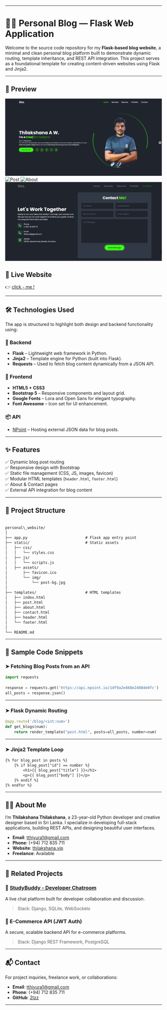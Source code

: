 
---

# 🧑‍💻 Personal Blog — Flask Web Application

Welcome to the source code repository for my **Flask-based blog website**, a minimal and clean personal blog platform built to demonstrate dynamic routing, template inheritance, and REST API integration. This project serves as a foundational template for creating content-driven websites using Flask and Jinja2.

---

## 📸 Preview

![Home](images/home.png)
![Post](redme/post.png)
![About](redme/about.png)
![Contact](redme/contact.png)



## 🚀 Live Website

👉 [click - me !](https://your-deployment-url.com)

---

## 🛠️ Technologies Used

The app is structured to highlight both design and backend functionality using:

### 🧩 Backend
- **Flask** – Lightweight web framework in Python.
- **Jinja2** – Template engine for Python (built into Flask).
- **Requests** – Used to fetch blog content dynamically from a JSON API.

### 🎨 Frontend
- **HTML5 + CSS3**
- **Bootstrap 5** – Responsive components and layout grid.
- **Google Fonts** – Lora and Open Sans for elegant typography.
- **Font Awesome** – Icon set for UI enhancement.

### 📦 API
- [NPoint](https://api.npoint.io/) – Hosting external JSON data for blog posts.

---

## ✨ Features

✅ Dynamic blog post routing  
✅ Responsive design with Bootstrap  
✅ Static file management (CSS, JS, images, favicon)  
✅ Modular HTML templates (`header.html`, `footer.html`)  
✅ About & Contact pages  
✅ External API integration for blog content  

---

## 📁 Project Structure

```

personal\_website/
│
├── app.py                          # Flask app entry point
├── static/                         # Static assets
│   ├── css/
│   │   └── styles.css
│   ├── js/
│   │   └── scripts.js
│   ├── assets/
│       ├── favicon.ico
│       └── img/
│           └── post-bg.jpg
│
├── templates/                      # HTML templates
│   ├── index.html
│   ├── post.html
│   ├── about.html
│   ├── contact.html
│   ├── header.html
│   └── footer.html
│
└── README.md

````

---

## 🔧 Sample Code Snippets

### ➤ Fetching Blog Posts from an API

```python
import requests

response = requests.get('https://api.npoint.io/1df9a2e468e2408de0fc')
all_posts = response.json()
````

---

### ➤ Flask Dynamic Routing

```python
@app.route('/blog/<int:num>')
def get_blogs(num):
    return render_template("post.html", posts=all_posts, number=num)
```

---

### ➤ Jinja2 Template Loop

```jinja
{% for blog_post in posts %}
    {% if blog_post["id"] == number %}
        <h1>{{ blog_post["title"] }}</h1>
        <p>{{ blog_post["body"] }}</p>
    {% endif %}
{% endfor %}
```

---

## 🧑‍💼 About Me

I’m **Thilakshana Thilakshana**, a 23-year-old Python developer and creative designer based in Sri Lanka. I specialize in developing full-stack applications, building REST APIs, and designing beautiful user interfaces.

* **Email**: [tthiyura1@gmail.com](mailto:tthiyura1@gmail.com)
* **Phone**: (+94) 712 835 711
* **Website**: [thilakshana.vip](https://thilakshana.vip)
* **Freelance**: Available

---

## 🔗 Related Projects

### 🧠 [StudyBuddy - Developer Chatroom](https://studybuddev.herokuapp.com/)

A live chat platform built for developer collaboration and discussion.

> Stack: Django, SQLite, WebSockets

### 🛒 E-Commerce API (JWT Auth)

A secure, scalable backend API for e-commerce platforms.

> Stack: Django REST Framework, PostgreSQL

---

## 📬 Contact

For project inquiries, freelance work, or collaborations:

* **Email**: [tthiyura1@gmail.com](mailto:tthiyura1@gmail.com)
* **Phone**: (+94) 712 835 711
* **GitHub**: [2tzz](https://github.com/2tzz)

---

